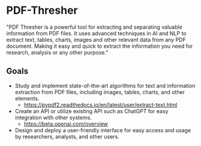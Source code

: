 # PDF-Thresher

"PDF Thresher is a powerful tool for extracting and separating valuable information from PDF files. It uses advanced techniques in AI and NLP to extract text, tables, charts, images and other relevant data from any PDF document. Making it easy and quick to extract the information you need for research, analysis or any other purpose."

## Goals

- Study and implement state-of-the-art algorithms for text and information extraction from PDF files, including images, tables, charts, and other elements.
  - https://pypdf2.readthedocs.io/en/latest/user/extract-text.html
- Create an API or utilize existing API such as ChatGPT for easy integration with other systems.
  - https://beta.openai.com/overview
- Design and deploy a user-friendly interface for easy access and usage by researchers, analysts, and other users.
